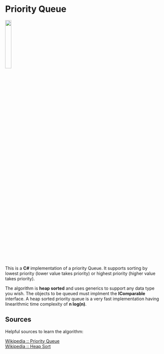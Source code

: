 # Priority Queue
<img src="https://user-images.githubusercontent.com/33559521/229620536-e1024395-6c01-46f5-8e43-900c6dcfc17a.png" height="20%" width="20%" />
                                                                                                                     
This is a **C#** implementation of a priority Queue. It supports sorting by lowest priority (lower value takes priority) or highest priority (higher value takes priority).

The algorithm is **heap sorted** and uses generics to support any data type you wish. The objects to be queued must implment the **IComparable** interface. A heap sorted priority queue is a very fast implementation having linearithmic time complexity of **n log(n)**.

## Sources 

Helpful sources to learn the algorithm:

<a href="https://en.m.wikipedia.org/wiki/Priority_queue">Wikipedia :: Priority Queue</a>
<br>
<a href="https://en.m.wikipedia.org/wiki/Heapsort">Wikipedia :: Heap Sort</a>
